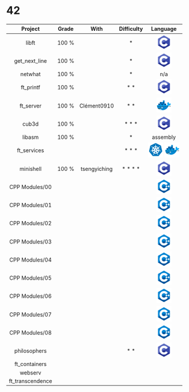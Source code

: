 # 42

|      Project     |  Grade  |       With      | Difficulty | Language |
|:----------------:|:-------:|:---------------:|:----------:|:-:|
|       libft      |  100 %  |                 |      *     | <img src="https://raw.githubusercontent.com/TerryDodre/42/master/zconfig/iconc.png" alt="c" width="40" height="40"/> |
|   get_next_line  |  100 %  |                 |      *     | <img src="https://raw.githubusercontent.com/TerryDodre/42/master/zconfig/iconc.png" alt="c" width="40" height="40"/> |
|      netwhat     |  100 %  |                 |      *     | n/a |
|     ft_printf    |  100 %  |                 |     * *    | <img src="https://raw.githubusercontent.com/TerryDodre/42/master/zconfig/iconc.png" alt="c" width="40" height="40"/> |
|     ft_server    |  100 %  |   Clément0910   |     * *    | <img src="https://raw.githubusercontent.com/TerryDodre/42/master/zconfig/incondocker.png" alt="docker" width="40" height="40"/> |
|       cub3d      |  100 %  |                 |    * * *   | <img src="https://raw.githubusercontent.com/TerryDodre/42/master/zconfig/iconc.png" alt="c" width="40" height="40"/> |
|      libasm      |  100 %  |                 |      *     | assembly |
|    ft_services   |         |                 |    * * *   | <img src="https://raw.githubusercontent.com/TerryDodre/42/master/zconfig/iconkubernetes.png" alt="kubernetes" width="40" height="40"/> <img src="https://raw.githubusercontent.com/TerryDodre/42/master/zconfig/incondocker.png" alt="docker" width="40" height="40"/> |
|     minishell    |  100 %  |  tsengyiching   |   * * * *  | <img src="https://raw.githubusercontent.com/TerryDodre/42/master/zconfig/iconc.png" alt="c" width="40" height="40"/> |
|  CPP Modules/00  |         |                 |            | <img src="https://raw.githubusercontent.com/TerryDodre/42/master/zconfig/iconc++.png" alt="cpp" width="40" height="40"/> |
|  CPP Modules/01  |         |                 |            | <img src="https://raw.githubusercontent.com/TerryDodre/42/master/zconfig/iconc++.png" alt="cpp" width="40" height="40"/> |
|  CPP Modules/02  |         |                 |            |<img src="https://raw.githubusercontent.com/TerryDodre/42/master/zconfig/iconc++.png" alt="cpp" width="40" height="40"/> |
|  CPP Modules/03  |         |                 |            | <img src="https://raw.githubusercontent.com/TerryDodre/42/master/zconfig/iconc++.png" alt="cpp" width="40" height="40"/> |
|  CPP Modules/04  |         |                 |            | <img src="https://raw.githubusercontent.com/TerryDodre/42/master/zconfig/iconc++.png" alt="cpp" width="40" height="40"/> |
|  CPP Modules/05  |         |                 |            | <img src="https://raw.githubusercontent.com/TerryDodre/42/master/zconfig/iconc++.png" alt="cpp" width="40" height="40"/> |
|  CPP Modules/06  |         |                 |            | <img src="https://raw.githubusercontent.com/TerryDodre/42/master/zconfig/iconc++.png" alt="cpp" width="40" height="40"/> |
|  CPP Modules/07  |         |                 |            |  <img src="https://raw.githubusercontent.com/TerryDodre/42/master/zconfig/iconc++.png" alt="cpp" width="40" height="40"/> |
|  CPP Modules/08  |         |                 |            | <img src="https://raw.githubusercontent.com/TerryDodre/42/master/zconfig/iconc++.png" alt="cpp" width="40" height="40"/> |
|   philosophers   |         |                 |     * *    |<img src="https://raw.githubusercontent.com/TerryDodre/42/master/zconfig/iconc.png" alt="c" width="40" height="40"/> |
|   ft_containers  |         |                 |            ||
|      webserv     |         |                 |            ||
| ft_transcendence |         |                 |            ||
